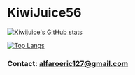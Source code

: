 # KiwiJuice56

[![Kiwijuice's GitHub stats](https://github-readme-stats.vercel.app/api?username=KiwiJuice56&show_icons=true&theme=radical)](https://github.com/anuraghazra/github-readme-stats)

[![Top Langs](https://github-readme-stats.vercel.app/api/top-langs/?username=KiwiJuice56&layout=compact&theme=radical)](https://github.com/anuraghazra/github-readme-stats)

### Contact: alfaroeric127@gmail.com
<!---
kiwijuice56/kiwijuice56 is a ✨ special ✨ repository because its `README.md` (this file) appears on your GitHub profile.
You can click the Preview link to take a look at your changes.
--->
